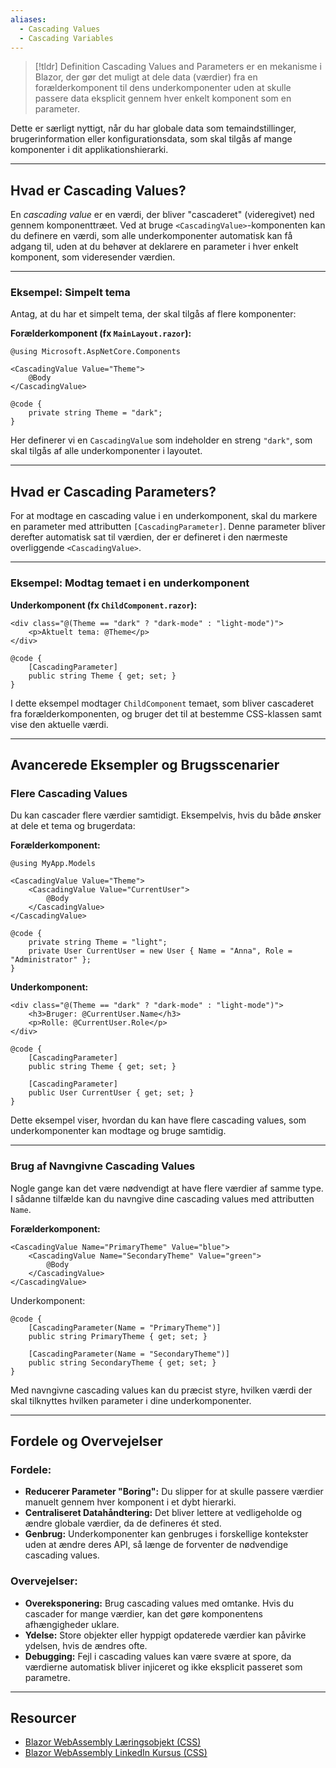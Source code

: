 ```yaml
---
aliases:
  - Cascading Values
  - Cascading Variables
---
```

> [!tldr] Definition
> Cascading Values and Parameters er en mekanisme i Blazor, der gør det muligt at dele data (værdier) fra en forælderkomponent til dens underkomponenter uden at skulle passere data eksplicit gennem hver enkelt komponent som en parameter. 

Dette er særligt nyttigt, når du har globale data som temaindstillinger, brugerinformation eller konfigurationsdata, som skal tilgås af mange komponenter i dit applikationshierarki.

---

## Hvad er Cascading Values?
En *cascading value* er en værdi, der bliver "cascaderet" (videregivet) ned gennem komponenttræet. Ved at bruge `<CascadingValue>`-komponenten kan du definere en værdi, som alle underkomponenter automatisk kan få adgang til, uden at du behøver at deklarere en parameter i hver enkelt komponent, som videresender værdien.

---

### Eksempel: Simpelt tema
Antag, at du har et simpelt tema, der skal tilgås af flere komponenter:

**Forælderkomponent (fx `MainLayout.razor`):**
```razor
@using Microsoft.AspNetCore.Components

<CascadingValue Value="Theme">
    @Body
</CascadingValue>

@code {
    private string Theme = "dark";
}
```
Her definerer vi en `CascadingValue` som indeholder en streng `"dark"`, som skal tilgås af alle underkomponenter i layoutet.

---

## Hvad er Cascading Parameters?
For at modtage en cascading value i en underkomponent, skal du markere en parameter med attributten `[CascadingParameter]`. Denne parameter bliver derefter automatisk sat til værdien, der er defineret i den nærmeste overliggende `<CascadingValue>`.

---

### Eksempel: Modtag temaet i en underkomponent
**Underkomponent (fx `ChildComponent.razor`):**
```razor
<div class="@(Theme == "dark" ? "dark-mode" : "light-mode")">
    <p>Aktuelt tema: @Theme</p>
</div>

@code {
    [CascadingParameter]
    public string Theme { get; set; }
}
```
I dette eksempel modtager `ChildComponent` temaet, som bliver cascaderet fra forælderkomponenten, og bruger det til at bestemme CSS-klassen samt vise den aktuelle værdi.

---

## Avancerede Eksempler og Brugsscenarier
### Flere Cascading Values
Du kan cascader flere værdier samtidigt. Eksempelvis, hvis du både ønsker at dele et tema og brugerdata:

**Forælderkomponent:**
```razor
@using MyApp.Models

<CascadingValue Value="Theme">
    <CascadingValue Value="CurrentUser">
        @Body
    </CascadingValue>
</CascadingValue>

@code {
    private string Theme = "light";
    private User CurrentUser = new User { Name = "Anna", Role = "Administrator" };
}
```
**Underkomponent:**
```razor
<div class="@(Theme == "dark" ? "dark-mode" : "light-mode")">
    <h3>Bruger: @CurrentUser.Name</h3>
    <p>Rolle: @CurrentUser.Role</p>
</div>

@code {
    [CascadingParameter]
    public string Theme { get; set; }

    [CascadingParameter]
    public User CurrentUser { get; set; }
}
```
Dette eksempel viser, hvordan du kan have flere cascading values, som underkomponenter kan modtage og bruge samtidig.

---

### Brug af Navngivne Cascading Values
Nogle gange kan det være nødvendigt at have flere værdier af samme type. I sådanne tilfælde kan du navngive dine cascading values med attributten `Name`.

**Forælderkomponent:**
```razor
<CascadingValue Name="PrimaryTheme" Value="blue">
    <CascadingValue Name="SecondaryTheme" Value="green">
        @Body
    </CascadingValue>
</CascadingValue>
```

Underkomponent:
```razor
@code {
    [CascadingParameter(Name = "PrimaryTheme")]
    public string PrimaryTheme { get; set; }

    [CascadingParameter(Name = "SecondaryTheme")]
    public string SecondaryTheme { get; set; }
}
```
Med navngivne cascading values kan du præcist styre, hvilken værdi der skal tilknyttes hvilken parameter i dine underkomponenter.

---

## Fordele og Overvejelser
### Fordele:

- **Reducerer Parameter "Boring":** Du slipper for at skulle passere værdier manuelt gennem hver komponent i et dybt hierarki.
- **Centraliseret Datahåndtering:** Det bliver lettere at vedligeholde og ændre globale værdier, da de defineres ét sted.
- **Genbrug:** Underkomponenter kan genbruges i forskellige kontekster uden at ændre deres API, så længe de forventer de nødvendige cascading values.

### Overvejelser:

- **Overeksponering:** Brug cascading values med omtanke. Hvis du cascader for mange værdier, kan det gøre komponentens afhængigheder uklare.
- **Ydelse:** Store objekter eller hyppigt opdaterede værdier kan påvirke ydelsen, hvis de ændres ofte.
- **Debugging:** Fejl i cascading values kan være svære at spore, da værdierne automatisk bliver injiceret og ikke eksplicit passeret som parametre.

---

## Resourcer
- [Blazor WebAssembly Læringsobjekt (CSS)](https://scorm.itslearning.com/data/3289/C20150/ims_import_38/scormcontent/index.html#/lessons/f7bmOmZ3uAO54-8RL8vo0nLmuDnh-MZO)
- [Blazor WebAssembly LinkedIn Kursus (CSS)](https://www.linkedin.com/learning/blazor-webassembly-foundational-skills/css-isolation?resume=false&u=57075649)
